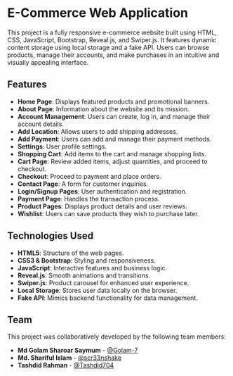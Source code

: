 # E-Commerce Web Application

This project is a fully responsive e-commerce website built using HTML, CSS, JavaScript, Bootstrap, Reveal.js, and Swiper.js. It features dynamic content storage using local storage and a fake API. Users can browse products, manage their accounts, and make purchases in an intuitive and visually appealing interface.

## Features

- **Home Page**: Displays featured products and promotional banners.
- **About Page**: Information about the website and its mission.
- **Account Management**: Users can create, log in, and manage their account details.
- **Add Location**: Allows users to add shipping addresses.
- **Add Payment**: Users can add and manage their payment methods.
- **Settings**: User profile settings.
- **Shopping Cart**: Add items to the cart and manage shopping lists.
- **Cart Page**: Review added items, adjust quantities, and proceed to checkout.
- **Checkout**: Proceed to payment and place orders.
- **Contact Page**: A form for customer inquiries.
- **Login/Signup Pages**: User authentication and registration.
- **Payment Page**: Handles the transaction process.
- **Product Pages**: Displays product details and user reviews.
- **Wishlist**: Users can save products they wish to purchase later.

## Technologies Used

- **HTML5**: Structure of the web pages.
- **CSS3 & Bootstrap**: Styling and responsiveness.
- **JavaScript**: Interactive features and business logic.
- **Reveal.js**: Smooth animations and transitions.
- **Swiper.js**: Product carousel for enhanced user experience.
- **Local Storage**: Stores user data locally on the browser.
- **Fake API**: Mimics backend functionality for data management.

## Team

This project was collaboratively developed by the following team members:

- **Md Golam Sharoar Saymum** - [@Golam-7](https://github.com/Golam-7)
- **Md. Shariful Islam** - [@scr33nshake](https://github.com/scr33nshake)
- **Tashdid Rahman** - [@Tashdid704](https://github.com/Tashdid704)


